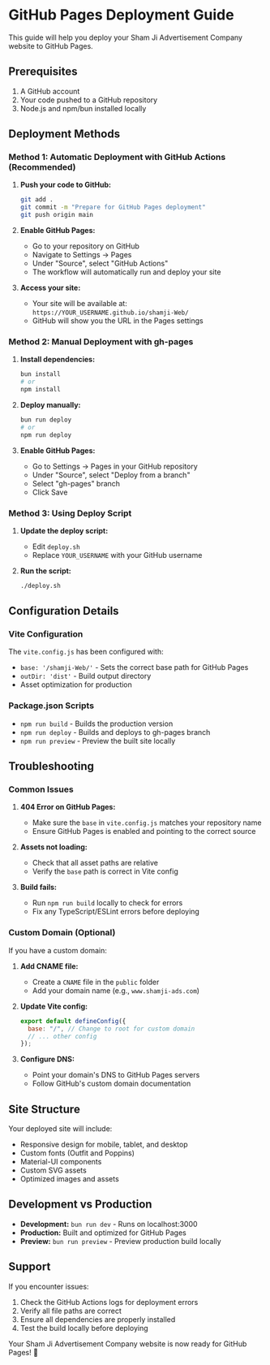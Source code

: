 # GitHub Pages Deployment Guide

This guide will help you deploy your Sham Ji Advertisement Company website to GitHub Pages.

## Prerequisites

1. A GitHub account
2. Your code pushed to a GitHub repository
3. Node.js and npm/bun installed locally

## Deployment Methods

### Method 1: Automatic Deployment with GitHub Actions (Recommended)

1. **Push your code to GitHub:**

   ```bash
   git add .
   git commit -m "Prepare for GitHub Pages deployment"
   git push origin main
   ```

2. **Enable GitHub Pages:**

   - Go to your repository on GitHub
   - Navigate to Settings → Pages
   - Under "Source", select "GitHub Actions"
   - The workflow will automatically run and deploy your site

3. **Access your site:**
   - Your site will be available at: `https://YOUR_USERNAME.github.io/shamji-Web/`
   - GitHub will show you the URL in the Pages settings

### Method 2: Manual Deployment with gh-pages

1. **Install dependencies:**

   ```bash
   bun install
   # or
   npm install
   ```

2. **Deploy manually:**

   ```bash
   bun run deploy
   # or
   npm run deploy
   ```

3. **Enable GitHub Pages:**
   - Go to Settings → Pages in your GitHub repository
   - Under "Source", select "Deploy from a branch"
   - Select "gh-pages" branch
   - Click Save

### Method 3: Using Deploy Script

1. **Update the deploy script:**

   - Edit `deploy.sh`
   - Replace `YOUR_USERNAME` with your GitHub username

2. **Run the script:**
   ```bash
   ./deploy.sh
   ```

## Configuration Details

### Vite Configuration

The `vite.config.js` has been configured with:

- `base: '/shamji-Web/'` - Sets the correct base path for GitHub Pages
- `outDir: 'dist'` - Build output directory
- Asset optimization for production

### Package.json Scripts

- `npm run build` - Builds the production version
- `npm run deploy` - Builds and deploys to gh-pages branch
- `npm run preview` - Preview the built site locally

## Troubleshooting

### Common Issues

1. **404 Error on GitHub Pages:**

   - Make sure the `base` in `vite.config.js` matches your repository name
   - Ensure GitHub Pages is enabled and pointing to the correct source

2. **Assets not loading:**

   - Check that all asset paths are relative
   - Verify the `base` path is correct in Vite config

3. **Build fails:**
   - Run `npm run build` locally to check for errors
   - Fix any TypeScript/ESLint errors before deploying

### Custom Domain (Optional)

If you have a custom domain:

1. **Add CNAME file:**

   - Create a `CNAME` file in the `public` folder
   - Add your domain name (e.g., `www.shamji-ads.com`)

2. **Update Vite config:**

   ```js
   export default defineConfig({
     base: "/", // Change to root for custom domain
     // ... other config
   });
   ```

3. **Configure DNS:**
   - Point your domain's DNS to GitHub Pages servers
   - Follow GitHub's custom domain documentation

## Site Structure

Your deployed site will include:

- Responsive design for mobile, tablet, and desktop
- Custom fonts (Outfit and Poppins)
- Material-UI components
- Custom SVG assets
- Optimized images and assets

## Development vs Production

- **Development:** `bun run dev` - Runs on localhost:3000
- **Production:** Built and optimized for GitHub Pages
- **Preview:** `bun run preview` - Preview production build locally

## Support

If you encounter issues:

1. Check the GitHub Actions logs for deployment errors
2. Verify all file paths are correct
3. Ensure all dependencies are properly installed
4. Test the build locally before deploying

Your Sham Ji Advertisement Company website is now ready for GitHub Pages! 🚀
